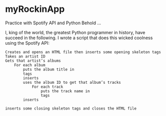 # myRockinApp
Practice with Spotify API and Python
Behold …

I, king of the world, the greatest Python programmer in history, have succeed in the following. I wrote a script that does this wicked coolness using the Spotify API:

    Creates and opens an HTML file then inserts some opening skeleton tags
    Takes an artist ID
    Gets that artist’s albums
        For each album
            puts the album title in
            tags
            inserts
            uses the album ID to get that album’s tracks
                For each track
                    puts the track name in
                    tags
            inserts

    inserts some closing skeleton tags and closes the HTML file
